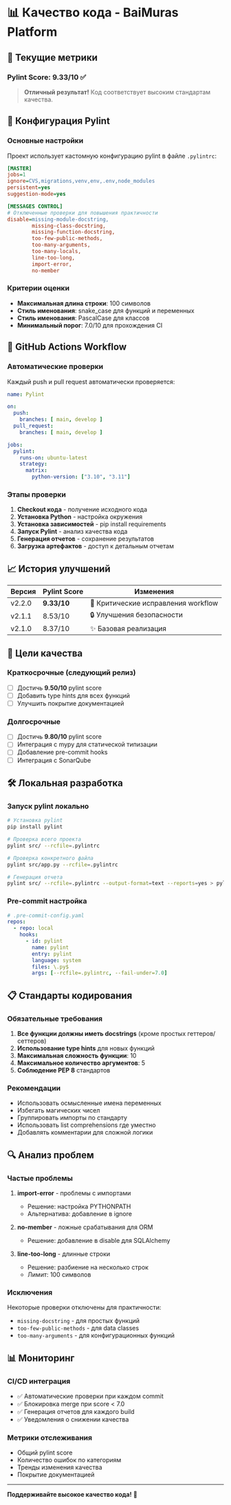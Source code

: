 # 📊 Качество кода - BaiMuras Platform

## 🎯 Текущие метрики

### Pylint Score: **9.33/10** ✅

> **Отличный результат!** Код соответствует высоким стандартам качества.

## 🔧 Конфигурация Pylint

### Основные настройки

Проект использует кастомную конфигурацию pylint в файле `.pylintrc`:

```ini
[MASTER]
jobs=1
ignore=CVS,migrations,venv,env,.env,node_modules
persistent=yes
suggestion-mode=yes

[MESSAGES CONTROL]
# Отключенные проверки для повышения практичности
disable=missing-module-docstring,
        missing-class-docstring,
        missing-function-docstring,
        too-few-public-methods,
        too-many-arguments,
        too-many-locals,
        line-too-long,
        import-error,
        no-member
```

### Критерии оценки

- **Максимальная длина строки**: 100 символов
- **Стиль именования**: snake_case для функций и переменных
- **Стиль именования**: PascalCase для классов
- **Минимальный порог**: 7.0/10 для прохождения CI

## 🚀 GitHub Actions Workflow

### Автоматические проверки

Каждый push и pull request автоматически проверяется:

```yaml
name: Pylint

on: 
  push:
    branches: [ main, develop ]
  pull_request:
    branches: [ main, develop ]

jobs:
  pylint:
    runs-on: ubuntu-latest
    strategy:
      matrix:
        python-version: ["3.10", "3.11"]
```

### Этапы проверки

1. **Checkout кода** - получение исходного кода
2. **Установка Python** - настройка окружения
3. **Установка зависимостей** - pip install requirements
4. **Запуск Pylint** - анализ качества кода
5. **Генерация отчетов** - сохранение результатов
6. **Загрузка артефактов** - доступ к детальным отчетам

## 📈 История улучшений

| Версия | Pylint Score | Изменения |
|--------|-------------|----------|
| v2.2.0 | **9.33/10** | 🔧 Критические исправления workflow |
| v2.1.1 | 8.53/10 | 🔒 Улучшения безопасности |
| v2.1.0 | 8.37/10 | ✨ Базовая реализация |

## 🎯 Цели качества

### Краткосрочные (следующий релиз)
- [ ] Достичь **9.50/10** pylint score
- [ ] Добавить type hints для всех функций
- [ ] Улучшить покрытие документацией

### Долгосрочные
- [ ] Достичь **9.80/10** pylint score
- [ ] Интеграция с mypy для статической типизации
- [ ] Добавление pre-commit hooks
- [ ] Интеграция с SonarQube

## 🛠️ Локальная разработка

### Запуск pylint локально

```bash
# Установка pylint
pip install pylint

# Проверка всего проекта
pylint src/ --rcfile=.pylintrc

# Проверка конкретного файла
pylint src/app.py --rcfile=.pylintrc

# Генерация отчета
pylint src/ --rcfile=.pylintrc --output-format=text --reports=yes > pylint-report.txt
```

### Pre-commit настройка

```yaml
# .pre-commit-config.yaml
repos:
  - repo: local
    hooks:
      - id: pylint
        name: pylint
        entry: pylint
        language: system
        files: \.py$
        args: [--rcfile=.pylintrc, --fail-under=7.0]
```

## 📋 Стандарты кодирования

### Обязательные требования

1. **Все функции должны иметь docstrings** (кроме простых геттеров/сеттеров)
2. **Использование type hints** для новых функций
3. **Максимальная сложность функции**: 10
4. **Максимальное количество аргументов**: 5
5. **Соблюдение PEP 8** стандартов

### Рекомендации

- Использовать осмысленные имена переменных
- Избегать магических чисел
- Группировать импорты по стандарту
- Использовать list comprehensions где уместно
- Добавлять комментарии для сложной логики

## 🔍 Анализ проблем

### Частые проблемы

1. **import-error** - проблемы с импортами
   - Решение: настройка PYTHONPATH
   - Альтернатива: добавление в ignore

2. **no-member** - ложные срабатывания для ORM
   - Решение: добавление в disable для SQLAlchemy

3. **line-too-long** - длинные строки
   - Решение: разбиение на несколько строк
   - Лимит: 100 символов

### Исключения

Некоторые проверки отключены для практичности:
- `missing-docstring` - для простых функций
- `too-few-public-methods` - для data classes
- `too-many-arguments` - для конфигурационных функций

## 📊 Мониторинг

### CI/CD интеграция

- ✅ Автоматические проверки при каждом commit
- ✅ Блокировка merge при score < 7.0
- ✅ Генерация отчетов для каждого build
- ✅ Уведомления о снижении качества

### Метрики отслеживания

- Общий pylint score
- Количество ошибок по категориям
- Тренды изменения качества
- Покрытие документацией

---

**Поддерживайте высокое качество кода!** 🚀
